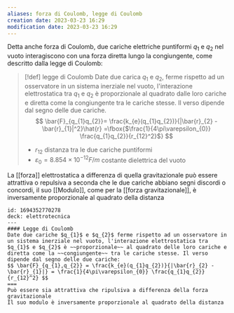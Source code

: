 ```yaml
---
aliases: forza di Coulomb, legge di Coulomb
creation date: 2023-03-23 16:29
modification date: 2023-03-23 16:29
---
```


Detta anche forza di Coulomb, due cariche elettriche puntiformi $q_{1}$ e $q_{2}$ nel vuoto interagiscono con una forza diretta lungo la congiungente, come descritto dalla legge di Coulomb:

> [!def] legge di Coulomb
> Date due carica $q_{1}$ e $q_{2}$, ferme rispetto ad un osservatore in un sistema inerziale nel vuoto, l'interazione elettrostatica tra $q_{1}$ e $q_{2}$ è proporzionale al quadrato dalle loro cariche e diretta come la congiungente tra le cariche stesse. Il verso dipende dal segno delle due cariche.
> $$
> \bar{F}_{q_{1}q_{2}}= \frac{k_{e}(q_{1}q_{2})}{|\bar{r}_{2} - \bar{r}_{1}|^2}\hat{r} =\fbox{$\frac{1}{4\pi\varepsilon_{0}} \frac{q_{1}q_{2}}{r_{12}^2}$}
> $$
> - $r_{12}$ distanza tra le due cariche puntiformi
> - $\varepsilon_{0} = 8.854 \times 10^{-12} F / m$ costante dielettrica del vuoto

La [[forza]] elettrostatica a differenza di quella gravitazionale può essere attrattiva o repulsiva a seconda che le due cariche abbiano segni discordi o concordi, il suo [[Modulo]], come per la [[forza gravitazionale]], è inversamente proporzionale al quadrato della distanza


```anki
id: 1694352770278
deck: elettrotecnica
---
#### Legge di Coulomb
Date due cariche $q_{1}$ e $q_{2}$ ferme rispetto ad un osservatore in un sistema inerziale nel vuoto, l'interazione elettrostatica tra $q_{1}$ e $q_{2}$ è ~~proporzionale~~ al quadrato delle loro cariche e diretta come la ~~congiungente~~ tra le cariche stesse. Il verso dipende dal segno delle due cariche:
$$ \bar{F}_{q_{1},q_{2}} = \frac{k_{e}(q_{1}q_{2})}{|\bar{r}_{2} - \bar{r}_{1}|} = \frac{1}{4\pi\varepsilon_{0}} \frac{q_{1}q_{2}}{r_{12}^2} $$
===
Può essere sia attrattiva che ripulsiva a differenza della forza gravitazionale
Il suo modulo è inversamente proporzionale al quadrato della distanza
```




